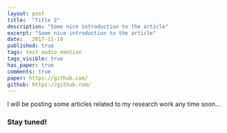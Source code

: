 ```yaml
---
layout: post
title:  "Title 2"
description: "Some nice introduction to the article"
excerpt: "Some nice introduction to the article"
date:   2017-11-19
published: true
tags: text audio emotion 
tags_visible: true
has_paper: true
comments: true
paper: https://github.com/
github: https://github.com/
---
```


I will be posting some articles related to my research work any time soon... 

### Stay tuned! 